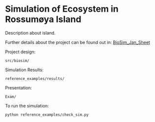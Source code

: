 # Simulation of Ecosystem in Rossumøya Island

Description about island.

Further details about the project can be found out in:
[BioSim_Jan_Sheet](https://gitlab.com/nmbu.no/emner/inf200/h2022/january-block-teams/a36_navneet_sushant/biosim-a36-navneet-sushant/-/blob/main/INF200_H22_BioSimJan_v1.pdf)

Project design:
```
src/biosim/
```

Simulation Results:
```
reference_examples/results/
```

Presentation:
```
Exam/
```
To run the simulation:
```
python reference_examples/check_sim.py
```



